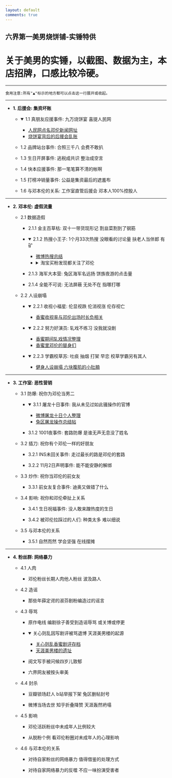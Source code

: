 ```yaml
---
layout: default
comments: true
---
```


## 六界第一美男烧饼铺-实锤特供
# 关于美男的实锤，以截图、数据为主，本店招牌，口感比较冷硬。

---
    食用注意:所有"▲"标示的地方都可以点击这一行展开或收起。
    
---

+ **1. 后援会: 集资坏账**

    - <p><details open><summary>1.1 真朋友应援事件: 九万烧饼宴 喜提人民网</summary><ul><li><a href="http://media.people.com.cn/n1/2018/0912/c40606-30287336.html">人民网点名邓伦新闻网址</a></li><li><a href="{{ site.baseurl }}/2018/11/烧饼宴背后的疑账">烧饼宴背后的后援会乱账</a></li></ul></details></p>
  
    - 1.2 品牌站台事件: 合照三千八 会费不敢扒

    - 1.3 生日开屏事件: 逃税成共识 整治成空言
    
    - 1.4 快本应援事件: 那一笔笔算不清的帐啊
    
    - 1.5 打榜冲销量事件: 公益是集资最后的遮羞布

    - 1.6 与邓本伦的关系: 工作室直管后援会 邓本人100%控股人

---

+ **2. 邓本伦: 虚假流量**

    - 2.1 数据造假
        
        - 2.1.1 金主百草枯: 双十一带货现形记 割韭菜割到了钢筋
        
        - <p><details open><summary>2.1.2 热搜小王子: 1个月33次热搜 没眼看的讨论量 扶老人当伴郎 有矿</summary><ul><li><a href="{{ site.baseurl }}/2018/11/微博热搜总结">微博热搜总结</a></li><li><details><summary>淘宝买粉发现都关注了邓伦</summary><ul><img src="{{ site.baseurl }}/images/301649439.jpg"></ul></details></li></ul></details></p>

        - 2.1.3 海军大本营: 兔区海军名远扬 饼族夜游的点击量
        
        - 2.1.4 全能不可说: 无法屏蔽 无处不在 指哪打哪

    - 2.2 人设崩塌
    
        - <p><details open><summary>2.2.1 收视小福星: 伦显视跌 伦消视涨 伦存视亡</summary><ul><li><a href="#">香蜜收视率与邓伦出场时长负相关</a></li></ul></details></p>
        
        - <p><details open><summary>2.2.2 努力好演员: 轧戏不练习 没我就没剧</summary><ul><li><a href="{{ site.baseurl }}/2018/11/香蜜期间轧戏实锤">香蜜期间轧戏情况整理</a></li><li><a href="{{ site.baseurl }}/2018/11/邓小哥哥的替身们">香蜜里邓伦的替身们</a></li></ul></details></p>
        
        - <p><details open><summary>2.2.3 学霸校草苏: 吐痰 抽烟 打架 早恋 校草学霸另有其人</summary><ul><li><a href="{{ site.baseurl }}/2018/11/健身人设崩塌">健身人设崩塌 六块腹肌的小肚腩</a></li></ul></details></p>

---

+ **3. 工作室: 恶性营销**

    - 3.1 防爆: 祝你为邓伦当男二
    
        - <p><details open><summary>3.1.1 屠龙十日事件: 我从未见过如此骚操作的官博</summary><ul><li><a href="https://weibo.com/ttarticle/p/show?id=2309404298587147245682l">微博屠龙十日个人整理</a></li><li><a href="{{ site.baseurl }}/2018/11/兔眼冷观屠龙十日">兔区屠龙操作总结帖</a></li></ul></details></p>
        
        - 3.1.2 1001夜事件: 套路防爆 是谁无声无息没了姓名

    - 3.2 插刀: 祝你有个邓伦一样的好朋友
    
        - 3.2.1 INS未回关事件: 走过最长的路是邓伦的套路
        
        - 3.2.2 11月2日声明事件: 能不能安静的解绑

    - 3.3 炒作: 祝你当邓伦的前女友
    
        - 3.3.1 前女友复合事件: 迪奥又做错了什么

    - 3.4 影响: 祝你和邓伦牵扯上关系
    
        - 3.4.1 生日祝福事件: 没人敢来蹭热度的生日
        
        - 3.4.2 被邓伦拉踩过的人们: 种类太多 难以细说

    - 3.5 与邓本伦的关系
    
        - 3.5.1 自然而然 学会坚强 在线摆摊

---

+ **4. 粉丝群: 网络暴力**

    - 4.1 人肉
    
        - 邓伦粉丝长期人肉他人粉丝 波及路人

    - 4.2 造谣
    
        - 那些年薛定谔的淑芬剧粉编造过的谣言

    - 4.3 辱骂
    
        - 原作电线 编剧徐子善受到造谣辱骂 或关博或停更
        
        - <p><details open><summary>关心则乱因写剧评被骂退博 天涯美男楼的起源</summary><ul><li><a href="{{ site.baseurl }}/2018/11/关心则乱剧评存档">关心则乱香蜜剧评存档</a></li><li><a href="http://kksk.org/tieku/r_85673_1.html">天涯美男楼的遗址</a></li></ul></details></p>
        
        - 阅文写手被问候四岁儿致郁
        
        - 六界网友被按头审美

    - 4.4 封杀
    
        - 豆瓣锁场赶人 b站举报下架 兔区删帖封号
        
        - 微博当场去世 知乎折叠降赞 天涯轰然坍塌

    - 4.5 影响
    
        - 邓伦活跃粉丝中未成年人比例较大
    
        - 从脱粉个例 看邓伦粉圈对未成年人的心理影响

    - 4.6 与邓本伦的关系
    
        - 对待自家粉丝的网络暴力 值得借鉴的处理方式
        
        - 对待自家网络暴力的反噬 不应一味扮演受害者

